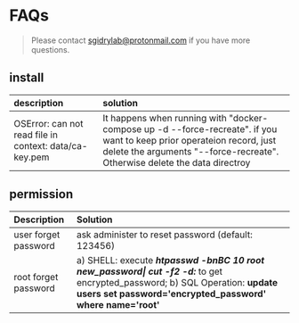 # FAQs

> Please contact [sgidrylab@protonmail.com](mailto:sgidrylab@protonmail.com) if you have more questions.

## install

| description | solution |
| :--- | :--- |
| OSError: can not read file in context: data/ca-key.pem | It happens when running with "docker-compose up -d --force-recreate". if you want to keep prior operateion record, just delete the arguments "--force-recreate". Otherwise delete the data directroy |

## permission

| Description | Solution |
| :--- | :--- |
| user forget password | ask administer to reset password \(default: 123456\) |
| root forget password | a\) SHELL: execute _**htpasswd -bnBC 10 root new\_password\| cut -f2 -d:**_ to get encrypted\_password;  b\) SQL Operation: **update users set password='encrypted\_password' where name='root'** |



